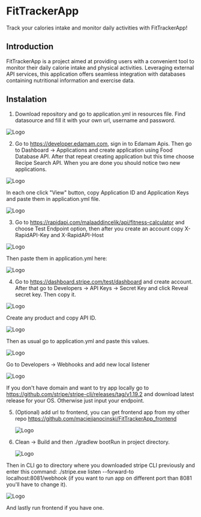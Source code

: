 # FitTrackerApp

Track your calories intake and monitor daily activities with FitTrackerApp!

## Introduction

FitTrackerApp is a project aimed at providing users with a convenient tool to monitor their daily calorie intake and physical activities.
Leveraging external API services, this application offers seamless integration with databases containing nutritional information and exercise data.

## Instalation

1. Download repository and go to application.yml in resources file. Find datasource and fill it with your own url, username and password.

![Logo](https://i.imgur.com/agi113F.jpg)


2. Go to https://developer.edamam.com, sign in to Edamam Apis. Then go to Dashboard -> Applications and create application using Food Database API.
After that repeat creating application but this time choose Recipe Search API. When you are done you should notice two new applications.

![Logo](https://i.imgur.com/iWyboBY.jpg)

In each one click "View" button, copy Application ID and Application Keys and paste them in application.yml file.

![Logo](https://i.imgur.com/PiQw9AE.jpg)


3.  Go to https://rapidapi.com/malaaddincelik/api/fitness-calculator and choose Test Endpoint option, then after you create an account
   copy X-RapidAPI-Key and X-RapidAPI-Host

![Logo](https://i.imgur.com/g3vokF1.jpg)

Then paste them in application.yml here:                       


![Logo](https://i.imgur.com/DEpkWWC.jpg)


4. Go to https://dashboard.stripe.com/test/dashboard and create account. After that go to Developers -> API Keys -> Secret Key
    and click Reveal secret key. Then copy it.

   
![Logo](https://i.imgur.com/2d2djJ1.jpg)

Create any product and copy API ID. 

![Logo](https://i.imgur.com/UWaTgJ6.png)

Then as usual go to application.yml and paste this values. 

![Logo](https://i.imgur.com/jE7lj3N.jpg)

Go to Developers -> Webhooks and add new local listener

![Logo](https://i.imgur.com/BdMVWJW.jpg)

If you don't have domain and want to try app locally go to https://github.com/stripe/stripe-cli/releases/tag/v1.19.2 and download latest release for your OS.
Otherwise just input your endpoint.


5. (Optional) add url to frontend, you can get frontend app from my other repo https://github.com/maciejjanocinski/FitTrackerApp_frontend


   ![Logo](https://i.imgur.com/3x4C21R.jpg)

6. Clean -> Build and then ./gradlew bootRun in project directory.
   
    ![Logo](https://i.imgur.com/Mt1xcOW.png)

   
Then in CLI go to directory where you downloaded stripe CLI previously and enter this command: ./stripe.exe listen --forward-to localhost:8081/webhook
(if you want to run app on different port than 8081  you'll have to change it).


   ![Logo](https://i.imgur.com/EteJzuX.jpg)

And lastly run frontend if you have one.





